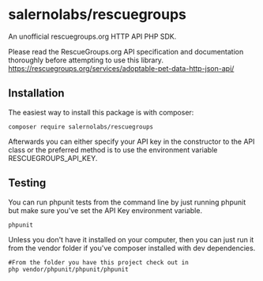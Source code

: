 # salernolabs/rescuegroups

An unofficial rescuegroups.org HTTP API PHP SDK.

Please read the RescueGroups.org API specification and documentation thoroughly before attempting to use this library. https://rescuegroups.org/services/adoptable-pet-data-http-json-api/

## Installation

The easiest way to install this package is with composer:

    composer require salernolabs/rescuegroups
    
Afterwards you can either specify your API key in the constructor to the API class or the preferred method is to use the environment variable RESCUEGROUPS_API_KEY.

## Testing

You can run phpunit tests from the command line by just running phpunit but make sure you've set the API Key environment variable.

    phpunit
    
Unless you don't have it installed on your computer, then you can just run it from the vendor folder if you've composer installed with dev dependencies.

    #From the folder you have this project check out in
    php vendor/phpunit/phpunit/phpunit